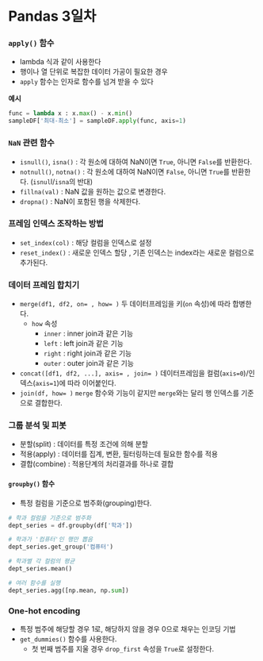 # Pandas 3일차

### `apply()` 함수

- lambda 식과 같이 사용한다
- 행이나 열 단위로 복잡한 데이터 가공이 필요한 경우
- `apply` 함수는 인자로 함수를 넘겨 받을 수 있다

**예시**

```python
func = lambda x : x.max() - x.min()
sampleDF['최대-최소'] = sampleDF.apply(func, axis=1)
```


### `NaN` 관련 함수

- `isnull()`, `isna()` : 각 원소에 대하여 NaN이면 `True`, 아니면 `False`를 반환한다.
- `notnull()`, `notna()` : 각 원소에 대하여 NaN이면 `False`, 아니면 `True`를 반환한다. (`isnul`l/`isna`의 반대)
- `fillna(val)` : NaN 값을 원하는 값으로 변경한다.
- `dropna()` : NaN이 포함된 행을 삭제한다.

### 프레임 인덱스 조작하는 방법

- `set_index(col)` : 해당 컬럼을 인덱스로 설정
- `reset_index()` : 새로운 인덱스 할당 , 기존 인덱스는 index라는 새로운 컬럼으로 추가된다.

### 데이터 프레임 합치기

- `merge(df1, df2, on= , how= )` 
  두 데이터프레임을 키(`on` 속성)에 따라 합병한다.
  - `how` 속성
    - `inner` : inner join과 같은 기능
    - `left` :  left join과 같은 기능
    - `right` : right join과 같은 기능
    - `outer` : outer join과 같은 기능
- `concat([df1, df2, ...], axis= , join= )` 
  데이터프레임을 컬럼(`axis=0`)/인덱스(`axis=1`)에 따라 이어붙인다.
- `join(df, how= )` 
  `merge` 함수와 기능이 같지만 `merge`와는 달리 행 인덱스를 기준으로 결합한다.

### 그룹 분석 및 피봇

- 분할(split) : 데이터를 특정 조건에 의해 분할
- 적용(apply) : 데이터를 집계, 변환, 필터링하는데 필요한 함수를 적용
- 결합(combine) : 적용단계의 처리결과를 하나로 결합

#### `groupby()` 함수

- 특정 컬럼을 기준으로 범주화(grouping)한다.

```python
# 학과 컬럼을 기준으로 범주화
dept_series = df.groupby(df['학과'])

# 학과가 '컴퓨터'인 행만 뽑음
dept_series.get_group('컴퓨터')

# 학과별 각 컬럼의 평균
dept_series.mean()

# 여러 함수를 실행
dept_series.agg([np.mean, np.sum])
```

### One-hot encoding

- 특정 범주에 해당할 경우 1로, 해당하지 않을 경우 0으로 채우는 인코딩 기법
- `get_dummies()` 함수를 사용한다.
  - 첫 번째 범주를 지울 경우 `drop_first` 속성을 `True`로 설정한다.
